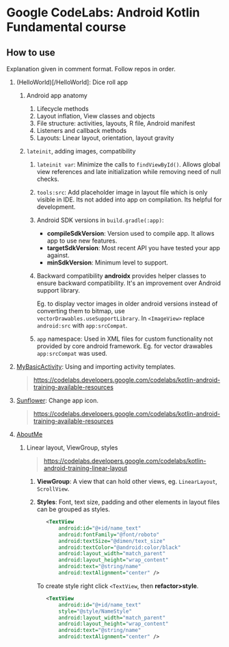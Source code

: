 # Google CodeLabs: Android Kotlin Fundamental course

## How to use
Explanation given in comment format. Follow repos in order.
1. (HelloWorld)[/HelloWorld]: Dice roll app
    1. Android app anatomy
        1. Lifecycle methods
        2. Layout inflation, View classes and objects
        3. File structure: activities, layouts, R file, Android manifest
        4. Listeners and callback methods
        5. Layouts: Linear layout, orientation, layout gravity
        
    2. `lateinit`, adding images, compatibility
        1. ```lateinit var```: Minimize the calls to `findViewById()`. Allows global view references and late initialization while removing need of null checks.
        2. ```tools:src```: Add placeholder image in layout file which is only visible in IDE. Its not added into app on compilation. Its helpful for development.
        3. Android SDK versions in `build.gradle(:app)`:
            - **compileSdkVersion**: Version used to compile app. It allows app to use new features.
            - **targetSdkVersion**: Most recent API you have tested your app against.
            - **minSdkVersion**: Minimum level to support.

        4. Backward compatibility
            **androidx** provides helper classes to ensure backward compatibility. It's an improvement over Android support library.
            
            Eg. to display vector images in older android versions instead of converting them to bitmap, use `vectorDrawables.useSupportLibrary`. In `<ImageView>` replace `android:src` with `app:srcCompat`.
        
        5. `app` namespace: Used in XML files for custom functionality not provided by core android framework. Eg. for vector drawables `app:srcCompat` was used.

2. [MyBasicActivity](/MyBasicActivity): Using and importing activity templates.
    > https://codelabs.developers.google.com/codelabs/kotlin-android-training-available-resources

3. [Sunflower](/Sunflower): Change app icon.
    > https://codelabs.developers.google.com/codelabs/kotlin-android-training-available-resources

4. [AboutMe](/AboutMe)
    1. Linear layout, ViewGroup, styles
        > https://codelabs.developers.google.com/codelabs/kotlin-android-training-linear-layout

        1. **ViewGroup**: A view that can hold other views, eg. `LinearLayout`, `ScrollView`.
        2. **Styles**: Font, text size, padding and other elements in layout files can be grouped as styles.
    
            ```xml
               <TextView
                   android:id="@+id/name_text"
                   android:fontFamily="@font/roboto"
                   android:textSize="@dimen/text_size"
                   android:textColor="@android:color/black"
                   android:layout_width="match_parent"
                   android:layout_height="wrap_content"
                   android:text="@string/name"
                   android:textAlignment="center" /> 
            ```
            
            To create style right click `<TextView`, then **refactor>style**.
            
            ```xml
               <TextView
                   android:id="@+id/name_text"
                   style="@style/NameStyle"
                   android:layout_width="match_parent"
                   android:layout_height="wrap_content"
                   android:text="@string/name"
                   android:textAlignment="center" /> 
            ```
 